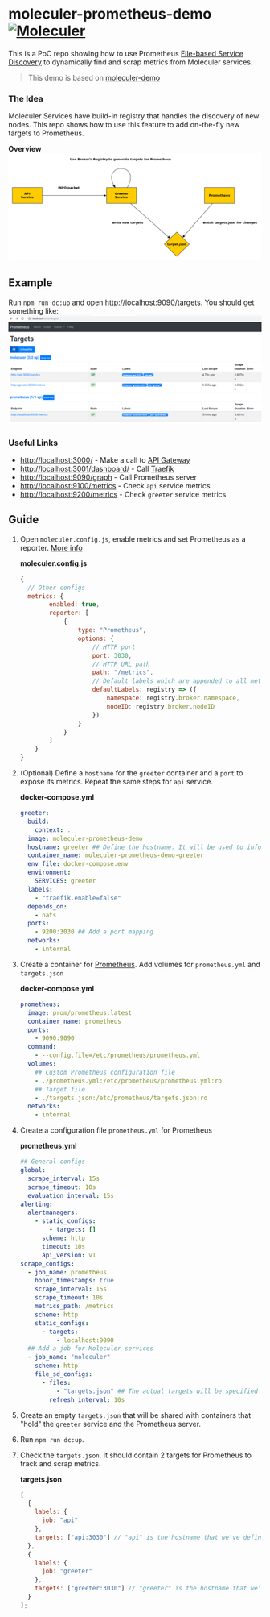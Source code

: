 # moleculer-prometheus-demo [![Moleculer](https://badgen.net/badge/Powered%20by/Moleculer/0e83cd)](https://moleculer.services)

This is a PoC repo showing how to use Prometheus [File-based Service Discovery](https://prometheus.io/docs/guides/file-sd/) to dynamically find and scrap metrics from Moleculer services.

> This demo is based on [moleculer-demo](https://moleculer.services/docs/0.13/usage.html#Create-a-Moleculer-project)

### The Idea

Moleculer Services have build-in registry that handles the discovery of new nodes. This repo shows how to use this feature to add on-the-fly new targets to Prometheus.

**Overview**
![image](media/overview.png)

## Example

Run `npm run dc:up` and open [http://localhost:9090/targets](http://localhost:9090/targets). You should get something like:
![image](media/prometheus.png)

### Useful Links

- [http://localhost:3000/](http://localhost:3000/) - Make a call to [API Gateway](https://moleculer.services/docs/0.14/moleculer-web.html)
- [http://localhost:3001/dashboard/](http://localhost:3001/dashboard/) - Call [Traefik](https://traefik.io/)
- [http://localhost:9090/graph](http://localhost:9090/graph) - Call Prometheus server
- [http://localhost:9100/metrics](http://localhost:9100/metrics) - Check `api` service metrics
- [http://localhost:9200/metrics](http://localhost:9100/metrics) - Check `greeter` service metrics

## Guide

1. Open `moleculer.config.js`, enable metrics and set Prometheus as a reporter. [More info](https://moleculer.services/docs/0.14/metrics.html#Prometheus)

   **moleculer.config.js**

   ```js
   {
     // Other configs
     metrics: {
           enabled: true,
           reporter: [
               {
                   type: "Prometheus",
                   options: {
                       // HTTP port
                       port: 3030,
                       // HTTP URL path
                       path: "/metrics",
                       // Default labels which are appended to all metrics labels
                       defaultLabels: registry => ({
                           namespace: registry.broker.namespace,
                           nodeID: registry.broker.nodeID
                       })
                   }
               }
           ]
       }
   }
   ```

2. (Optional) Define a `hostname` for the `greeter` container and a `port` to expose its metrics. Repeat the same steps for `api` service.

   **docker-compose.yml**

   ```yml
   greeter:
     build:
       context: .
     image: moleculer-prometheus-demo
     hostname: greeter ## Define the hostname. It will be used to inform Prometheus
     container_name: moleculer-prometheus-demo-greeter
     env_file: docker-compose.env
     environment:
       SERVICES: greeter
     labels:
       - "traefik.enable=false"
     depends_on:
       - nats
     ports:
       - 9200:3030 ## Add a port mapping
     networks:
       - internal
   ```

3. Create a container for [Prometheus](https://prometheus.io/). Add volumes for `prometheus.yml` and `targets.json`

   **docker-compose.yml**

   ```yaml
   prometheus:
     image: prom/prometheus:latest
     container_name: prometheus
     ports:
       - 9090:9090
     command:
       - --config.file=/etc/prometheus/prometheus.yml
     volumes:
       ## Custom Prometheus configuration file
       - ./prometheus.yml:/etc/prometheus/prometheus.yml:ro
       ## Target file
       - ./targets.json:/etc/prometheus/targets.json:ro
     networks:
       - internal
   ```

4. Create a configuration file `prometheus.yml` for Prometheus

   **prometheus.yml**

   ```yml
   ## General configs
   global:
     scrape_interval: 15s
     scrape_timeout: 10s
     evaluation_interval: 15s
   alerting:
     alertmanagers:
       - static_configs:
           - targets: []
         scheme: http
         timeout: 10s
         api_version: v1
   scrape_configs:
     - job_name: prometheus
       honor_timestamps: true
       scrape_interval: 15s
       scrape_timeout: 10s
       metrics_path: /metrics
       scheme: http
       static_configs:
         - targets:
             - localhost:9090
     ## Add a job for Moleculer services
     - job_name: "moleculer"
       scheme: http
       file_sd_configs:
         - files:
             - "targets.json" ## The actual targets will be specified in target.json file
           refresh_interval: 10s
   ```

5. Create an empty `targets.json` that will be shared with containers that "hold" the `greeter` service and the Prometheus server.

6. Run `npm run dc:up`.

7. Check the `targets.json`. It should contain 2 targets for Prometheus to track and scrap metrics.

   **targets.json**

   ```js
   [
     {
       labels: {
         job: "api"
       },
       targets: ["api:3030"] // "api" is the hostname that we've defined in docker-compose.yml
     },
     {
       labels: {
         job: "greeter"
       },
       targets: ["greeter:3030"] // "greeter" is the hostname that we've defined in docker-compose.yml
     }
   ];
   ```
